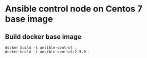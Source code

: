# Ansible control node on Centos 7 base image

## Build docker base image
```
docker build -t ansible-control .
docker build -t ansible-control:2.5.0 .
```
